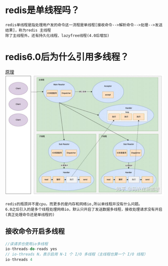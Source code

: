 # redis是单线程吗？
```
redis单线程是指处理用户发的命令这一流程是单线程[接收命令-->解析命令-->处理-->发送结果]，称为redis 主线程 
除了主线程外，还有持久化线程、lazyfree线程(4.0后增加)
```
# redis6.0后为什么引用多线程？
[原理](https://zhuanlan.zhihu.com/p/452981967)
![Alt text](image-4.png)
```
redis的瓶颈并不是cpu，而更多的是内存和网络io,所以单线程并没有什么问题。  
6.0之后引入的是多个线程处理网络io，默认只开启了发送数据多线程，接收处理请求没有开启(真正处理命令还是单线程的)  
```
## 接收命令开启多线程
```c
//读请求也使用io多线程
io-threads-do-reads yes 
// io-threads N，表示启用 N-1 个 I/O 多线程（主线程也算一个 I/O 线程）
io-threads 4
```